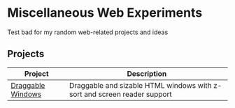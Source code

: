 # Miscellaneous Web Experiments

Test bad for my random web-related projects and ideas


## Projects

| Project                                          | Description                                                                  |
|--------------------------------------------------|------------------------------------------------------------------------------|
| [Draggable Windows](draggable-windows/readme.md) | Draggable and sizable HTML windows with z-sort and screen reader support     |
